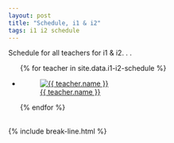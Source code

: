 ```yaml
---
layout: post
title: "Schedule, i1 & i2"
tags: i1 i2 schedule
---
```


Schedule for all teachers for i1 & i2. . .

<ul class="photo-gallery">
  {% for teacher in site.data.i1-i2-schedule %}
    <li>
      <a href="{{ site.gdrive }}{{ teacher.link }}">
        <figure>
          <img src="{{ teacher.photo | relative_url }}" alt="{{ teacher.name }}">
          <figcaption>{{ teacher.name }}</figcaption>
        </figure> 
      </a>
    </li>
  {% endfor %}
</ul>

<br>
{% include break-line.html %}

